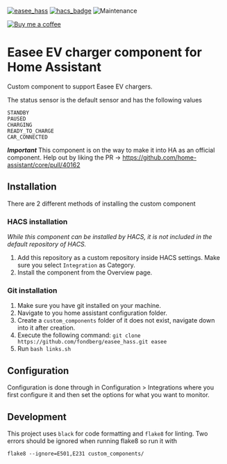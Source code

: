[![easee_hass](https://img.shields.io/github/release/fondberg/easee_hass.svg?1)](https://github.com/fondberg/easee_hass) [![hacs_badge](https://img.shields.io/badge/HACS-Custom-orange.svg)](https://github.com/custom-components/hacs) ![Maintenance](https://img.shields.io/maintenance/yes/2020.svg)

[![Buy me a coffee](https://img.shields.io/static/v1.svg?label=Buy%20me%20a%20coffee&message=🥨&color=black&logo=buy%20me%20a%20coffee&logoColor=white&labelColor=6f4e37)](https://www.buymeacoffee.com/fondberg)

# Easee EV charger component for Home Assistant

Custom component to support Easee EV chargers.

The status sensor is the default sensor and has the following values

```
STANDBY
PAUSED
CHARGING
READY_TO_CHARGE
CAR_CONNECTED
```

**_Important_**
This component is on the way to make it into HA as an official component. Help out by liking the PR -> https://github.com/home-assistant/core/pull/40162

## Installation

There are 2 different methods of installing the custom component

### HACS installation

_While this component can be installed by HACS, it is not included in the default repository of HACS._

1. Add this repository as a custom repository inside HACS settings. Make sure you select `Integration` as Category.
2. Install the component from the Overview page.

### Git installation

1. Make sure you have git installed on your machine.
2. Navigate to you home assistant configuration folder.
3. Create a `custom_components` folder of it does not exist, navigate down into it after creation.
4. Execute the following command: `git clone https://github.com/fondberg/easee_hass.git easee`
5. Run `bash links.sh`

## Configuration

Configuration is done through in Configuration > Integrations where you first configure it and then set the options for what you want to monitor.

## Development

This project uses `black` for code formatting and `flake8` for linting. Two errors should be ignored when running flake8 so run it with

```
flake8 --ignore=E501,E231 custom_components/
```

